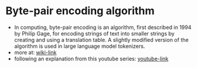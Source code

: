 # Byte-pair encoding algorithm
- In computing, byte-pair encoding is an algorithm, first described in 1994 by Philip Gage, for encoding strings of text into smaller strings by creating and using a translation table. A slightly modified version of the algorithm is used in large language model tokenizers.
- more at: [wiki-link](https://en.wikipedia.org/wiki/Byte-pair_encoding)
- following an explanation from this youtube series: [youtube-link](https://www.youtube.com/watch?v=6dCqR9p0yWY&list=PLpM-Dvs8t0VaIVKmfGBztiqaIyMHIH-3Y)